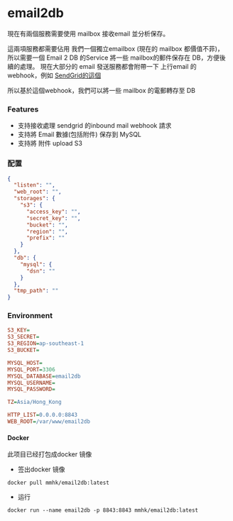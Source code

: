 # email2db
現在有兩個服務需要使用 mailbox 接收email 並分析保存。

這兩項服務都需要佔用 我們一個獨立emailbox (現在的 mailbox 都價值不菲)，
所以需要一個 Email 2 DB 的Service 將一些 mailbox的郵件保存在 DB，方便後續的處理。
現在大部分的 email 發送服務都會附帶一下 上行email 的 webhook，例如 [SendGrid的這個](https://docs.sendgrid.com/for-developers/parsing-email/inbound-email)

所以基於這個webhook，我們可以將一些 mailbox 的電郵轉存至 DB

### Features

- 支持接收處理 sendgrid 的inbound mail webhook 請求
- 支持將 Email 數據(包括附件) 保存到 MySQL
- 支持將 附件 upload S3


### 配置

```json
{
  "listen": "",
  "web_root": "",
  "storages": {
    "s3": {
      "access_key": "",
      "secret_key": "",
      "bucket": "",
      "region": "",
      "prefix": ""
    }
  },
  "db": {
    "mysql": {
      "dsn": ""
    }
  },
  "tmp_path": ""
}
```

### Environment

```ini
S3_KEY=
S3_SECRET=
S3_REGION=ap-southeast-1
S3_BUCKET=

MYSQL_HOST=
MYSQL_PORT=3306
MYSQL_DATABASE=email2db
MYSQL_USERNAME=
MYSQL_PASSWORD=

TZ=Asia/Hong_Kong

HTTP_LIST=0.0.0.0:8843
WEB_ROOT=/var/www/email2db
```


#### Docker

此项目已经打包成docker 镜像

- 签出docker 镜像

```shell
docker pull mmhk/email2db:latest
```

- 运行
```shell
docker run --name email2db -p 8843:8843 mmhk/email2db:latest
```